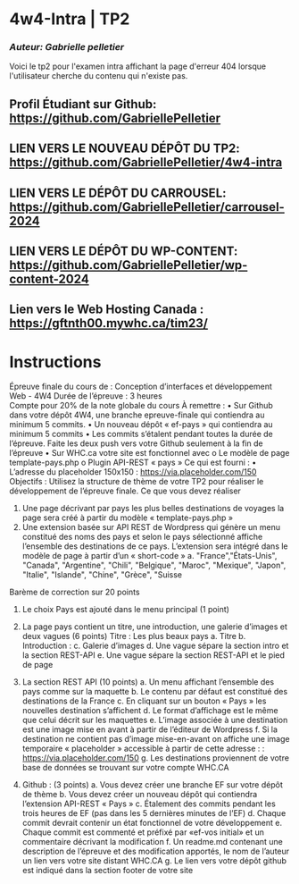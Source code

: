 # 4w4-Intra | TP2

### _Auteur: Gabrielle pelletier_

Voici le tp2 pour l'examen intra affichant la page d'erreur 404 lorsque
l'utilisateur cherche du contenu qui n'existe pas.

## Profil Étudiant sur Github: https://github.com/GabriellePelletier

## LIEN VERS LE NOUVEAU DÉPÔT DU TP2: https://github.com/GabriellePelletier/4w4-intra

## LIEN VERS LE DÉPÔT DU CARROUSEL: https://github.com/GabriellePelletier/carrousel-2024

## LIEN VERS LE DÉPÔT DU WP-CONTENT: https://github.com/GabriellePelletier/wp-content-2024

## Lien vers le Web Hosting Canada : https://gftnth00.mywhc.ca/tim23/

# Instructions

Épreuve finale du cours de :
Conception d’interfaces et développement Web - 4W4
Durée de l’épreuve : 3 heures  
Compte pour 20% de la note globale du cours
À remettre :
• Sur Github dans votre dépôt 4W4, une branche epreuve-finale qui contiendra au minimum 5 commits.
• Un nouveau dépôt « ef-pays » qui contiendra au minimum 5 commits
• Les commits s’étalent pendant toutes la durée de l’épreuve. Faite les deux push vers votre Github seulement à la fin de l’épreuve
• Sur WHC.ca votre site est fonctionnel avec
o Le modèle de page template-pays.php
o Plugin API-REST « pays »
Ce qui est fourni :
• L’adresse du placeholder 150x150 : https://via.placeholder.com/150
Objectifs : Utilisez la structure de thème de votre TP2 pour réaliser le développement de l’épreuve finale.
Ce que vous devez réaliser

1. Une page décrivant par pays les plus belles destinations de voyages la page sera créé à partir du modèle « template-pays.php »
2. Une extension basée sur API REST de Wordpress qui génère un menu constitué des noms des pays et selon le pays sélectionné affiche l’ensemble des destinations de ce pays. L’extension sera intégré dans le modèle de page à partir d’un « short-code »
   a. "France","États-Unis", "Canada", "Argentine", "Chili", "Belgique", "Maroc", "Mexique", "Japon", "Italie", "Islande", "Chine", "Grèce", "Suisse



Barème de correction sur 20 points

1. Le choix Pays est ajouté dans le menu principal (1 point)
2. La page pays contient un titre, une introduction, une galerie d’images et deux vagues (6 points)
   Titre : Les plus beaux pays
   a. Titre
   b. Introduction :
   c. Galerie d’images
   d. Une vague sépare la section intro et la section REST-API
   e. Une vague sépare la section REST-API et le pied de page

3. La section REST API (10 points)
   a. Un menu affichant l’ensemble des pays comme sur la maquette
   b. Le contenu par défaut est constitué des destinations de la France
   c. En cliquant sur un bouton « Pays » les nouvelles destination s’affichent
   d. Le format d’affichage est le même que celui décrit sur les maquettes
   e. L’image associée à une destination est une image mise en avant à partir de l’éditeur de Wordpress
   f. Si la destination ne contient pas d’image mise-en-avant on affiche une image temporaire « placeholder » accessible à partir de cette adresse : : https://via.placeholder.com/150
   g. Les destinations proviennent de votre base de données se trouvant sur votre compte WHC.CA

4. Github : (3 points)
   a. Vous devez créer une branche EF sur votre dépôt de thème
   b. Vous devez créer un nouveau dépôt qui contiendra l’extension API-REST « Pays »
   c. Étalement des commits pendant les trois heures de EF (pas dans les 5 dernières minutes de l’EF)
   d. Chaque commit devrait contenir un état fonctionnel de votre développement
   e. Chaque commit est commenté et préfixé par «ef-vos initial» et un commentaire décrivant la modification
   f. Un readme.md contenant une description de l’épreuve et des modification apportés, le nom de l’auteur un lien vers votre site distant WHC.CA
   g. Le lien vers votre dépôt github est indiqué dans la section footer de votre site
